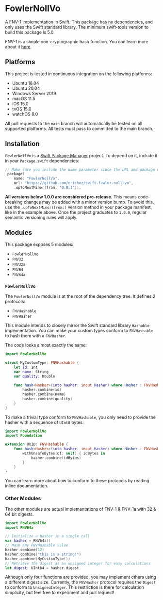 # FowlerNollVo

A FNV-1 implementation in Swift. This package has no dependencies, and only uses the Swift standard library. 
The minimum swift-tools version to build this package is 5.0.

FNV-1 is a simple non-cryptographic hash function. 
You can learn more about it [here](https://en.wikipedia.org/wiki/Fowler–Noll–Vo_hash_function).

## Platforms

This project is tested in continuous integration on the following platforms:
* Ubuntu 18.04
* Ubuntu 20.04
* Windows Server 2019
* macOS 11.5
* iOS 15.0
* tvOS 15.0
* watchOS 8.0

All pull requests to the `main` branch will automatically be tested on all supported platforms.
All tests must pass to committed to the main branch.

## Installation

`FowlerNollVo` is a [Swift Package Manager](https://github.com/apple/swift-package-manager) project.
To depend on it, include it in your `Package.swift` dependencies:

```swift
// Make sure you include the name parameter since the URL and package name are different
.package(
    name: "FowlerNollVo", 
    url: "https://github.com/crichez/swift-fowler-noll-vo",
    .upToNextMinor(from: "0.0.1")),
```

**All versions below 1.0.0 are considered pre-release.**
This means code-breaking changes may be added with a minor version bump.
To avoid this, use the `.upToNextMinor(from:)` version method in your package manifest, 
like in the example above. Once the project graduates to `1.0.0`, 
regular semantic versioning rules will apply.

## Modules

This package exposes 5 modules:
* `FowlerNollVo`
* `FNV32`
* `FNV32a`
* `FNV64`
* `FNV64a`

### `FowlerNollVo`

The `FowlerNollVo` module is at the root of the dependency tree. It defines 2 protocols:
* `FNVHashable`
* `FNVHasher`

This module intends to closely mirror the Swift standard library `Hashable` implementation.
You can make your custom types conform to `FNVHashable` to hash them with a `FNVHasher`.

The code looks almost exactly the same:

```swift
import FowlerNollVo

struct MyCustomType: FNVHashable {
    let id: Int
    var name: String
    var quality: Double
    
    func hash<Hasher>(into hasher: inout Hasher) where Hasher : FNVHasher {
        hasher.combine(id)
        hasher.combine(name)
        hasher.combine(quality)
    }
}
```

To make a trivial type conform to `FNVHashable`, 
you only need to provide the hasher with a sequence of `UInt8` bytes:

```swift
import FowlerNollVo
import Foundation

extension UUID: FNVHashable {
    func hash<Hasher>(into hasher: inout Hasher) where Hasher : FNVHasher {
        withUnsafeBytes(of: self) { idBytes in 
            hasher.combine(idBytes)
        }
    }
}
```

You can learn more about how to conform to these protocols by reading inline documentation.

### Other Modules

The other modules are actual implementations of FNV-1 & FNV-1a with 32 & 64 bit digests.

```swift
import FowlerNollVo
import FNV64a

// Initialize a hasher in a single call
var hasher = FNV64a()
// Hash any FNVHashable value
hasher.combine(12)
hasher.combine("this is a string!")
hasher.combine(MyCustomType())
// Retrieve the digest as an unsigned integer for easy calculations
let digest: UInt64 = hasher.digest
```

Although only four functions are provided, you may implement others using a different digest size. 
Currently, the `FNVHasher` protocol requires the `Digest` to conform to `UnsignedInteger`.
This restriction is there for calculation simplicity, but feel free to experiment and pull request!
